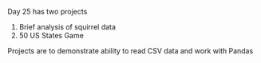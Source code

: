 Day 25 has two projects

1) Brief analysis of squirrel data
2) 50 US States Game

Projects are to demonstrate ability to read CSV data and work with Pandas